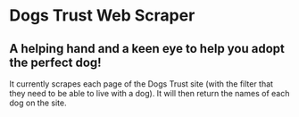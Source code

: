 # Dogs Trust Web Scraper

## A helping hand and a keen eye to help you adopt the perfect dog!

It currently scrapes each page of the Dogs Trust site (with the filter that they need to be able to live with a dog).
It will then return the names of each dog on the site.